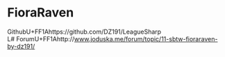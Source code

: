 FioraRaven
===================

GithubU+FF1Ahttps://github.com/DZ191/LeagueSharp	
L# ForumU+FF1Ahttp://www.joduska.me/forum/topic/11-sbtw-fioraraven-by-dz191/
